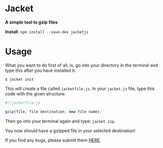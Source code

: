 # Jacket
**A simple tool to gzip files**

**Install**:
`npm install --save-dev jacketjs`

# Usage

What you want to do first of all, is, go into your directory in the terminal and type this after you have installed it:

```
$ jacket init
```
This will create a file called `jacketfile.js`. In your `jacket.js` file, type this code with the given structure:

```javascript
#!/jacketfile.js

gzip(file, file destination, new file name);
```
Then go into your terminal again and type: `jacket zip`.

You now should have a gzipped file in your selected destination!

If you find any bugs, please submit them [HERE](https://github.com/talonbragg/Jacket/issues/new).
